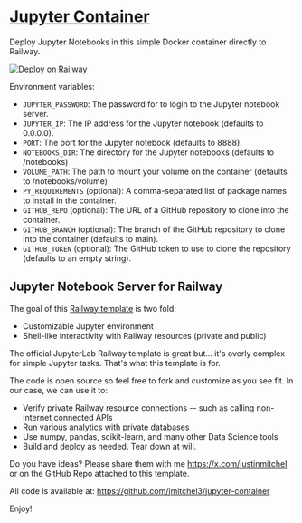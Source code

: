 # [Jupyter Container](https://jupytercontainer.com)

Deploy Jupyter Notebooks in this simple Docker container directly to Railway.

[![Deploy on Railway](https://railway.com/button.svg)](https://jupytercontainer.com)

Environment variables:

- `JUPYTER_PASSWORD`: The password for to login to the Jupyter notebook server.
- `JUPYTER_IP`: The IP address for the Jupyter notebook (defaults to 0.0.0.0).
- `PORT`: The port for the Jupyter notebook (defaults to 8888).
- `NOTEBOOKS_DIR`: The directory for the Jupyter notebooks (defaults to /notebooks)
- `VOLUME_PATH`: The path to mount your volume on the container (defaults to /notebooks/volume)
- `PY_REQUIREMENTS` (optional): A comma-separated list of package names to install in the container.
- `GITHUB_REPO` (optional): The URL of a GitHub repository to clone into the container.
- `GITHUB_BRANCH` (optional): The branch of the GitHub repository to clone into the container (defaults to main).
- `GITHUB_TOKEN` (optional): The GitHub token to use to clone the repository (defaults to an empty string).

## Jupyter Notebook Server for Railway
The goal of this [Railway template](https://jupytercontainer.com) is two fold:

- Customizable Jupyter environment
- Shell-like interactivity with Railway resources (private and public)

The official JupyterLab Railway template is great but... it's overly complex for simple Jupyter tasks. That's what this template is for.

The code is open source so feel free to fork and customize as you see fit. In our case, we can use it to:

- Verify private Railway resource connections -- such as calling non-internet connected APIs
- Run various analytics with private databases
- Use numpy, pandas, scikit-learn, and many other Data Science tools
- Build and deploy as needed. Tear down at will.

Do you have ideas? Please share them with me https://x.com/justinmitchel or on the GitHub Repo attached to this template. 

All code is available at: https://github.com/jmitchel3/jupyter-container

Enjoy!


